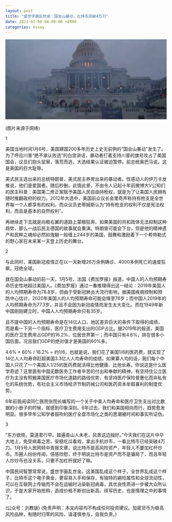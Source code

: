 ```yaml
---
layout: post
title: "盛世字画乱世金：国会山暴动，比特币突破4万刀"
date: 2021-01-08 08:00:00 +0800
categories: essay
---
```


![](/images/2021/20210108.jpg)

(图片来源于网络)

1

美国当地时间1月6号，美国建国200多年历史上史无前例的“国会山暴动”发生了。为了呼应川普“绝不承认败选”的白宫讲话，暴动者打着支持川普的旗号攻占了美国国会，议员们抱头鼠窜，落荒而逃，大选结果认证被迫暂停。前总统奥巴马说，这是美国的巨大耻辱。

美式民主选出来的总统特朗普，美式民主养育出来的暴动者。性感动人的伊万卡发推说，他们是爱国者。随后秒删。此情此景，不由令人记起十年前微博大V公知们的民主科普：美国第二修正案赋予美国人民自由持枪权，就是为了让美国人民拥有随时推翻政府的权力。2012年大选中，美国前众议长金里奇声称持有枪支是全世界每一个人都享有的权利。而众议员史蒂姆斯认为“持有枪支的权利不仅是宪法权利，而且是基本的自然权利”。

再继续走下去就是向极右翼的道路上蒙眼狂奔。如果美国的共和政体无法抑制这种趋势，那么一战后民主德国的故事就会重演。特朗普可能会下台，但是他的精神遗产和民粹之魂却必然如鬼魅一般缠上244岁的美国，鼓舞和激励着下一个希特勒式的野心家在未来某一天登上历史的舞台。

2

与此同时，美国新冠疫情正在以一天新增26万余例确诊、4000多例死亡的速度狂飙，冠绝全球。

就在国会山暴动的前一天，1月5号，法国《费加罗报》报道，中国人的人均预期寿命历史性地超过美国人。《费加罗报》通过一番推理得出这一结论：2019年美国人的人均预期寿命为78.8岁，但由于受新冠肺炎大流行影响，据美国疾病控制和预防中心估计，2020年美国人的人均预期寿命可能会降至76岁；而中国人2019年的人均预期寿命为77.3岁，并且不会因为新冠疫情而发生太大变化。而在1949年新中国刚刚建立时，中国人人均预期寿命只有35岁。

且不提中国的人均预期寿命是在14亿人口、地区差异巨大的条件下取得的成绩，而是看一下另一个指标，医疗卫生费用支出的GDP占比。据2019年的报道，美国的医疗卫生费用占GDP的16.2%，位居世界第一；而中国只有4.6%，排在很多小国后面。况且我们GDP的绝对值才是美国的60%多。

4.6% * 60% / 16.2% = 约1/6，也就是说，我们花了美国1/6的医药费，就实现了14亿人人均寿命赶超美国3.3亿人人均寿命的成绩。如果算人均的话，我们每个中国人只花了一个美国人1/25的医药费就活得比他健康、比他长寿。你说这是什么医学奇迹？这里面有中国无数医务工作者辛苦的付出和奉献的精神，有坚持住公立医疗为主没有照搬美国医疗市场化道路的路线优势，有坚持医疗保险普惠化而非私有化的系统优势，有社会主义市场经济节制药械公司和医药资本牟取暴利的制度优势。

6年前我阅读同仁医院张院长编写的一个关于中美人均寿命和医疗卫生支出对比数据的小册子的时候，就感到印象深刻。6年过去，我们和美国相向而行，趋势愈发明显。很多早年公知学者鼓吹的医疗全盘市场化之类的思潮被时间和事实所证伪。

3

“东方欲晓，莫道君行早。踏遍青山人未老，风景这边独好。”今天我们在这片中华大地上，免受病毒之苦，安稳吃瓜看戏，拿出手机炒币，一看比特币已经突破4万刀。1月5号人民网转中青报文章，说比特币是高风险资产，年轻人不要加杠杆炒币。币圈人纷纷传阅，倍感欣慰，终于明说比特币是资产而不是骗局了，而且年轻人炒炒币也没关系，只要不加杠杆就好了嘛。

中国民间智慧常常说，盛世字画乱世金。这美国乱成这个样子，全世界乱成这个样子，比特币这个电子黄金，更容易入手和保存，有独特的避险属性和全球流动性，可以在互联网上传输而不会在运输时沾染新冠病毒，其优良性质进一步被大众所认识，于是大家开始抢购，造成价格不断创出新高，续写历史，也是情理之中的事情了。

(公众号：刘教链)
(免责声明：本文内容均不构成任何投资建议。加密货币为极高风险品种，有随时归零的风险，请谨慎参与，自我负责。)
